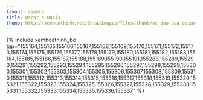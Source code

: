 ```yaml
---
layout: sieutv
title: Oscar's Oasis
thumb: http://xemhoathinh.net/data/images/films/thumb/oc-dao-cua-oscar-oscars-oasis-2011.jpg
---
```

{% include xemhoathinh_bo tap="155164,155165,155166,155167,155168,155169,155170,155171,155172,155173,155174,155175,155176,155177,155178,155179,155180,155181,155182,155183,155184,155185,155186,155187,155188,155189,155190,155191,155288,155289,155290,155291,155292,155293,155294,155295,155296,155297,155298,155299,155300,155301,155302,155303,155304,155305,155306,155307,155308,155309,155310,155311,155312,155313,155314,155315,155316,155317,155318,155319,155320,155321,155322,155323,155324,155325,155326,155327,155328,155329,155330,155331,155332,155333,155334,155335,155336,155337" %} 

